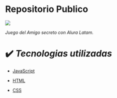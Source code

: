 # Repositorio Publico

<p align="rigth">
   <img src="https://img.shields.io/badge/STATUS-EN%20DESAROLLO-green">
   </p>
   
<em> Juego del Amigo secreto con Alura Latam. </em>


# ✔️ *Tecnologias utilizadas*

* [JavaScript](#)

* [HTML](#)

* [CSS](#)
